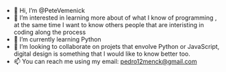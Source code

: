 - 👋 Hi, I’m @PeteVemenick
- 👀 I’m interested in learning more about of what I know of programming , at the same time I want to know others people that are interisting in coding along the process
- 🌱 I’m currently learning Python
- 💞️ I’m looking to collaborate on projets that envolve Python or JavaScript, digital design is something that I would like to know better too.
- 📫 You can reach me using my email: pedro12menck@gmail.com 

<!---
PeteVemenick/PeteVemenick is a ✨ special ✨ repository because its `README.md` (this file) appears on your GitHub profile.
You can click the Preview link to take a look at your changes.
--->
